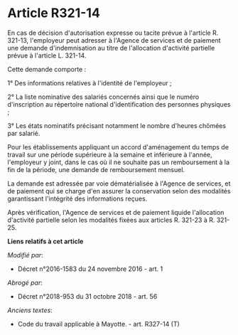 # Article R321-14

En cas de décision d'autorisation expresse ou tacite prévue à l'article R. 321-13, l'employeur peut adresser à l'Agence de
services et de paiement une demande d'indemnisation au titre de l'allocation d'activité partielle prévue à l'article L.
321-14. 

Cette demande comporte : 

1° Des informations relatives à l'identité de l'employeur ; 

2° La liste nominative des salariés concernés ainsi que le numéro d'inscription au répertoire national d'identification des
personnes physiques ; 

3° Les états nominatifs précisant notamment le nombre d'heures chômées par salarié. 

Pour les établissements appliquant un accord d'aménagement du temps de travail sur une période supérieure à la semaine et
inférieure à l'année, l'employeur y joint, dans le cas où il ne souhaite pas un remboursement à la fin de la période, une
demande de remboursement mensuel. 

La demande est adressée par voie dématérialisée à l'Agence de services, et de paiement qui se charge d'en assurer la
conservation selon des modalités garantissant l'intégrité des informations reçues. 

Après vérification, l'Agence de services et de paiement liquide l'allocation d'activité partielle selon les modalités fixées
aux articles R. 321-23 à R. 321-25.

**Liens relatifs à cet article**

_Modifié par_:

  - Décret n°2016-1583 du 24 novembre 2016 - art. 1

_Abrogé par_:

  - Décret n°2018-953 du 31 octobre 2018 - art. 56

_Anciens textes_:

  - Code du travail applicable à Mayotte. - art. R327-14 (T)
